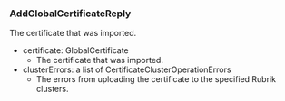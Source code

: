 ### AddGlobalCertificateReply
The certificate that was imported.

- certificate: GlobalCertificate
  - The certificate that was imported.
- clusterErrors: a list of CertificateClusterOperationErrors
  - The errors from uploading the certificate to the specified Rubrik clusters.

